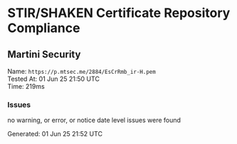 # STIR/SHAKEN Certificate Repository Compliance

## Martini Security

Name: `https://p.mtsec.me/2884/EsCrRmb_ir-H.pem`\
Tested At: 01 Jun 25 21:50 UTC\
Time: 219ms

### Issues

no warning, or error, or notice date level issues were found

Generated: 01 Jun 25 21:52 UTC